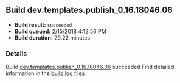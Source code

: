 ## Build dev.templates.publish_0.16.18046.06
- **Build result:** `succeeded`
- **Build queued:** 2/15/2018 4:12:56 PM
- **Build duration:** 29.22 minutes
### Details
Build [dev.templates.publish_0.16.18046.06](https://winappstudio.visualstudio.com/web/build.aspx?pcguid=a4ef43be-68ce-4195-a619-079b4d9834c2&builduri=vstfs%3a%2f%2f%2fBuild%2fBuild%2f25005) succeeded
Find detailed information in the [build log files](https://uwpctdiags.blob.core.windows.net/buildlogs/dev.templates.publish_0.16.18046.06_logs.zip)
